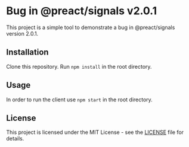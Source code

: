 # Bug in @preact/signals v2.0.1
This project is a simple tool to demonstrate a bug in @preact/signals version 2.0.1.

## Installation
Clone this repository.
Run `npm install` in the root directory.

## Usage
In order to run the client use `npm start` in the root directory.

## License
This project is licensed under the MIT License - see the [LICENSE](LICENSE) file for details.
